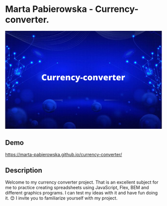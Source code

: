 # Marta Pabierowska - Currency-converter.

![currency-converter](https://github.com/Marta-Pabierowska/currency-converter/blob/main/images/Currency-converter1.png?raw=true)

## Demo

https://marta-pabierowska.github.io/currency-converter/

## Description

Welcome to my currency converter project. That is an excellent subject for me to practice creating spreadsheets using JavaScript, Flex, BEM and different graphics programs. I can test my ideas with it and have fun doing it.
😊 I invite you to familiarize yourself with my project.
